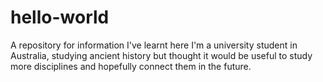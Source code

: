 # hello-world
A repository for information I've learnt here
I'm a university student in Australia, studying ancient history but thought it would be useful to study more disciplines and hopefully connect them in the future. 
